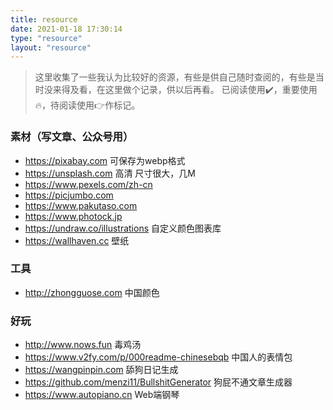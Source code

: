 ```yaml
---
title: resource
date: 2021-01-18 17:30:14
type: "resource"
layout: "resource"
---
```


> 这里收集了一些我认为比较好的资源，有些是供自己随时查阅的，有些是当时没来得及看，在这里做个记录，供以后再看。
已阅读使用:heavy_check_mark:，重要使用:fire:，待阅读使用:point_right:作标记。

### 素材（写文章、公众号用）

- https://pixabay.com 可保存为webp格式
- https://unsplash.com 高清 尺寸很大，几M
- https://www.pexels.com/zh-cn
- https://picjumbo.com
- https://www.pakutaso.com
- https://www.photock.jp
- https://undraw.co/illustrations 自定义颜色图表库
- https://wallhaven.cc 壁纸



### 工具

- http://zhongguose.com 中国颜色

### 好玩

- http://www.nows.fun 毒鸡汤
- https://www.v2fy.com/p/000readme-chinesebqb 中国人的表情包
- https://wangpinpin.com 舔狗日记生成
- https://github.com/menzi11/BullshitGenerator 狗屁不通文章生成器
- https://www.autopiano.cn Web端钢琴